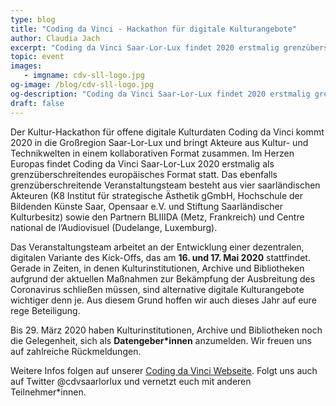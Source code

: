 ```yaml
---
type: blog
title: "Coding da Vinci - Hackathon für digitale Kulturangebote"
author: Claudia Jach
excerpt: "Coding da Vinci Saar-Lor-Lux findet 2020 erstmalig grenzüberschreitend in Europa statt, dezentral und digital, um in Zeiten von Corona, in denen Kulturinstitutionen schließen müssen, alternative Kulturangebote zu schaffen." 
topic: event
images:
   - imgname: cdv-sll-logo.jpg
og-image: /blog/cdv-sll-logo.jpg
og-description: "Coding da Vinci Saar-Lor-Lux findet 2020 erstmalig grenzüberschreitend in Europa statt: dezentral und digital."
draft: false
---
```


Der Kultur-Hackathon für offene digitale Kulturdaten Coding da Vinci kommt 2020 in die Großregion Saar-Lor-Lux und bringt Akteure aus Kultur- und Technikwelten in einem kollaborativen Format zusammen. Im Herzen Europas findet Coding da Vinci Saar-Lor-Lux 2020 erstmalig als grenzüberschreitendes europäisches Format statt. Das ebenfalls grenzüberschreitende Veranstaltungsteam besteht aus vier saarländischen Akteuren (K8 Institut für strategische Ästhetik gGmbH, Hochschule der Bildenden Künste Saar, Opensaar e.V. und Stiftung Saarländischer Kulturbesitz) sowie den Partnern BLIIIDA (Metz, Frankreich) und Centre national de l’Audiovisuel (Dudelange, Luxemburg).

Das Veranstaltungsteam arbeitet an der Entwicklung einer dezentralen, digitalen Variante des Kick-Offs, das am **16. und 17. Mai 2020** stattfindet. Gerade in Zeiten, in denen Kulturinstitutionen, Archive und Bibliotheken aufgrund der aktuellen Maßnahmen zur Bekämpfung der Ausbreitung des Coronavirus schließen müssen, sind alternative digitale Kulturangebote wichtiger denn je. Aus diesem Grund hoffen wir auch dieses Jahr auf eure rege Beteiligung.

Bis 29. März 2020 haben Kulturinstitutionen, Archive und Bibliotheken noch die Gelegenheit, sich als **Datengeber\*innen** anzumelden. Wir freuen uns auf zahlreiche Rückmeldungen.

Weitere Infos folgen auf unserer [Coding da Vinci Webseite](https://codingdavinci.de/news/2020/03/20/cdv-sll-entwicklungen.html). Folgt uns auch auf Twitter @cdvsaarlorlux und vernetzt euch mit anderen Teilnehmer\*innen.
